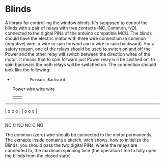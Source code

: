 # Blinds
A library for controliing the window blinds. It's supposed to control the blinds with a pair of relays with tree contacts (NC, Common, NO), connected to the digital PINs of the arduino compatible MCU. The blinds should have the electric motor with three wire connection (a common (negative) wire, a wire to spin forward and a wire to spin backward). 
For a safety reason, one of the relays should be used to switch on and off the Power and the other relay will switch between the direction wires of the motor. It means that to spin forward just Power relay will be swithed on, to spin backwars the both relays will be switched on. 
The connection shoiuld look like the following:
*             Forward Backward                
  Power wire   wire    wire
  
     |           |     |
     |   --------|--   |
     |  |        |  |  |
     
 ---------      ---------
| o  o  o |    | o  o  o |
 ---------      ---------

NC  C  NO      NC  C  NO
 
 The common (zero) wire shoulb be connected to the motor permanently. 
 The exmaple inside contains a sketch, wich shows, how to initialize the Blinds: you should pass the two digital PINs, where the relays are connedted to, the maximum spinning time (the operation time to fully open the blinds from the closed state)
